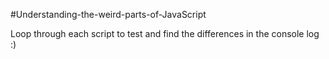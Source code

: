 #Understanding-the-weird-parts-of-JavaScript

Loop through each script to test and find the differences in the console log :)


